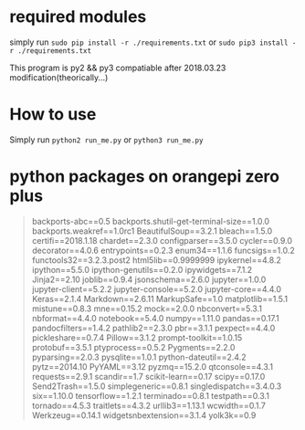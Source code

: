 # required modules
simply run `sudo pip install -r ./requirements.txt` or `sudo pip3 install -r ./requirements.txt`

This program is py2 && py3 compatiable after 2018.03.23 modification(theorically...)

# How to use
Simply run `python2 run_me.py` or `python3 run_me.py`

# python packages on orangepi zero plus
>backports-abc==0.5
>backports.shutil-get-terminal-size==1.0.0
>backports.weakref==1.0rc1
>BeautifulSoup==3.2.1
>bleach==1.5.0
>certifi==2018.1.18
>chardet==2.3.0
>configparser==3.5.0
>cycler==0.9.0
>decorator==4.0.6
>entrypoints==0.2.3
>enum34==1.1.6
>funcsigs==1.0.2
>functools32==3.2.3.post2
>html5lib==0.9999999
>ipykernel==4.8.2
>ipython==5.5.0
>ipython-genutils==0.2.0
>ipywidgets==7.1.2
>Jinja2==2.10
>joblib==0.9.4
>jsonschema==2.6.0
>jupyter==1.0.0
>jupyter-client==5.2.2
>jupyter-console==5.2.0
>jupyter-core==4.4.0
>Keras==2.1.4
>Markdown==2.6.11
>MarkupSafe==1.0
>matplotlib==1.5.1
>mistune==0.8.3
>mne==0.15.2
>mock==2.0.0
>nbconvert==5.3.1
>nbformat==4.4.0
>notebook==5.4.0
>numpy==1.11.0
>pandas==0.17.1
>pandocfilters==1.4.2
>pathlib2==2.3.0
>pbr==3.1.1
>pexpect==4.4.0
>pickleshare==0.7.4
>Pillow==3.1.2
>prompt-toolkit==1.0.15
>protobuf==3.5.1
>ptyprocess==0.5.2
>Pygments==2.2.0
>pyparsing==2.0.3
>pysqlite==1.0.1
>python-dateutil==2.4.2
>pytz==2014.10
>PyYAML==3.12
>pyzmq==15.2.0
>qtconsole==4.3.1
>requests==2.9.1
>scandir==1.7
>scikit-learn==0.17
>scipy==0.17.0
>Send2Trash==1.5.0
>simplegeneric==0.8.1
>singledispatch==3.4.0.3
>six==1.10.0
>tensorflow==1.2.1
>terminado==0.8.1
>testpath==0.3.1
>tornado==4.5.3
>traitlets==4.3.2
>urllib3==1.13.1
>wcwidth==0.1.7
>Werkzeug==0.14.1
>widgetsnbextension==3.1.4
>yolk3k==0.9
